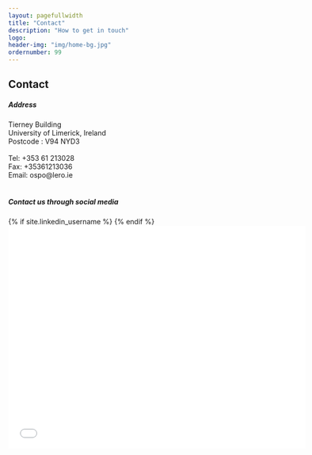 ```yaml
---
layout: pagefullwidth
title: "Contact"
description: "How to get in touch"
logo:
header-img: "img/home-bg.jpg"
ordernumber: 99
---
```


<section class="py-5">
  <div class="custom-container mb-5">
    <h2 class="mb-3 text-center">Contact</h2>
  </div>
  <div class="container">
    <div class="row">
      <div class="col-sm-12 col-md-6">
        <h5>Address</h5>
        <div>Tierney Building</div>
        <div>University of Limerick, Ireland</div>
        <div>Postcode : V94 NYD3</div> <br/>
        <div class="mt-1"><span class="fw-bolder">Tel:</span> +353 61 213028</div>
        <div><span class="fw-bolder">Fax:</span> +35361213036</div>
        <div><span class="fw-bolder">Email:</span> ospo@lero.ie</div><br/>
        <h5>
          Contact us through social media
        </h5>
        <div class="d-flex mt-2">
          <a href="#" class="ic-box fb"><i class="bi bi-facebook"></i></a> 
          <a href="https://twitter.com/{{ site.twitter_username }}" class="ic-box tw"><i class="bi bi-twitter"></i></a>
          {% if site.linkedin_username %}
            <a href="https://linkedin.com/company/{{ site.linkedin_username }}"  target="_blank" class="ic-box fb"> 
              <i class="bi bi-linkedin"></i>
            </a>
          {% endif %}
          <a href="#" class="ic-box em"><i class="bi bi-envelope-fill"></i></a>     
        </div>
      </div>
      <div class="col-sm-12 col-md-6">
        <iframe src="{{ site.gmaps}}" width="600" height="450" style="border:0;" allowfullscreen="" loading="lazy" referrerpolicy="no-referrer-when-downgrade"></iframe>
      </div>
    </div>
  </div>
</section>
